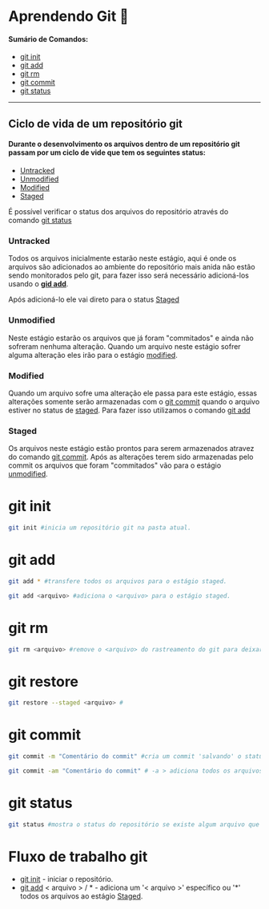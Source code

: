 # Aprendendo Git :squid:

#### Sumário de Comandos:

- [git init](#git-init)
- [git add](#git-add[)
- [git rm](#git-rm)
- [git commit](#git-commit)
- [git status](#git-status)

<hr>

## Ciclo de vida de um repositório git

#### Durante o desenvolvimento os arquivos dentro de um repositório git  passam por um ciclo de vide que tem os seguintes status:

- [Untracked](#untracked)
- [Unmodified](#unmodified)
- [Modified](#modified)
- [Staged](#staged)



É possível verificar o status dos arquivos do repositório através do comando [git status](#git-status)

### Untracked

Todos os arquivos inicialmente estarão neste estágio, aqui é onde os arquivos são adicionados ao ambiente do repositório mais anida não estão sendo monitorados pelo git, para fazer isso será necessário adicioná-los usando o **[gid add](#git-add)**.

Após adicioná-lo ele vai direto para o status [Staged](#staged)

### Unmodified

Neste estágio estarão os arquivos que já foram "commitados" e ainda não sofreram nenhuma alteração. Quando um arquivo neste estágio sofrer alguma alteração eles irão para o estágio [modified](#modified).

### Modified

Quando um arquivo sofre uma alteração ele passa para este estágio, essas alterações somente serão armazenadas com o [git commit](#git-commit) quando o arquivo estiver  no status de [staged](#staged). Para fazer isso utilizamos o comando [git add](#git-add)

### Staged

Os arquivos neste estágio estão prontos para serem armazenados atravez do comando [git commit](#git-commit). Após as alterações terem sido armazenadas pelo commit os arquivos que foram "commitados" vão para o estágio [unmodified](#unmodified).

# git init

```bash
git init #inicia um repositório git na pasta atual.
```

# git add

```bash
git add * #transfere todos os arquivos para o estágio staged.
```

```bash
git add <arquivo> #adiciona o <arquivo> para o estágio staged.
```

# git rm

```bash
git rm <arquivo> #remove o <arquivo> do rastreamento do git para deixar de gerenciar mudancas e incluir em commits.
```

# git restore

```bash
git restore --staged <arquivo> #
```

# git commit

```bash
git commit -m "Comentário do commit" #cria um commit 'salvando' o status do projeto. -m > especifica a mensagem, uma breve descrição das modificações, para fazer o commit é necessário que o arquivo ou os arquivos estejam no estágio staged, e para fazer isso é necessário usar o comando: git add <arquivo> ou git add *.

git commit -am "Comentário do commit" # -a > adiciona todos os arquivos ao commit, -m > especifica a mensagem, uma breve descrição das modificações, -am > torna mais rápido o commit pois já engloba o comando: gitt add -a.
```

# git status

```bash
git status #mostra o status do repositório se existe algum arquivo que não está sendo rastreado, arquivos modificados, deletados, mostra de maneira geral o status de todo o repositório.
```





# Fluxo de trabalho git

- [git init](#git-init) - iniciar o repositório.
- [git add](#git-add) < arquivo > / * - adiciona um '< arquivo >' específico ou '*' todos os arquivos ao estágio [Staged](#staged).

